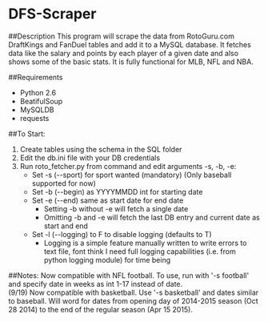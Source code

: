 # DFS-Scraper

##Description
This program will scrape the data from RotoGuru.com DraftKings and FanDuel tables and add it to a MySQL database. It fetches data like the salary and points by each player of a given date and also shows some of the basic stats.  It is fully functional for MLB, NFL and NBA. 

##Requirements
* Python 2.6
* BeatifulSoup
* MySQLDB
* requests

##To Start: 
1. Create tables using the schema in the SQL folder
2. Edit the db.ini file with your DB credentials
3. Run roto_fetcher.py from command and edit arguments -s, -b, -e: 
    * Set -s (--sport) for sport wanted (mandatory) (Only baseball supported for now)
    * Set -b (--begin) as YYYYMMDD int for starting date
    * Set -e (--end) same as start date for end date
      - Setting -b without -e will fetch a single date
      - Omitting -b and -e will fetch the last DB entry and current date as start and end 
    * Set -l (--logging) to F to disable logging (defaults to T)
      - Logging is a simple feature manually written to write errors to text file, font think I need full logging capabilities (i.e. from python logging module) for time being
            
##Notes: 
Now compatible with NFL football. To use, run with '-s football' and specify date in weeks as int 1-17 instead of date.  
(9/19) Now compatible with basketball. Use '-s basketball' and dates similar to baseball.  Will word for dates from opening day of 2014-2015 season (Oct 28 2014) to the end of the regular season (Apr 15 2015).
